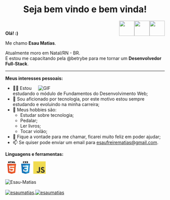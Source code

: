 <h1 align="center"> Seja bem vindo e bem vinda! </h1>
<a href="https://www.instagram.com/esau_matias/" target="_blank">
  <img align="right" src="https://imagensemoldes.com.br/wp-content/uploads/2020/04/Figura-Logo-Instagram-PNG.png" width="48px" height="48px">
</a>
<a href="https://github.com/esaumatias" target="_blank">
  <img align="right" src="https://cdn.icon-icons.com/icons2/2351/PNG/512/logo_github_icon_143196.png" width="48px" height="48px">
</a>
<a href="https://www.linkedin.com/in/esau-freire-matias/" target="_blank">
  <img align="right" src="https://www.ufpb.br/cdn/icons/redes-sociais/linkedin.png/@@images/image.png" width="48px" height="48px">
</a>
<br />
<p align="left" > 
  <b>Olá! :)</b>
</p>
<p align="left" >
Me chamo <b> Esau Matias</b>.
</p>
<p align="left" >
Atualmente moro em Natal/RN - BR.<br />
E estou me capacitando pela @betrybe para me tornar um <b>Desenvolvedor Full-Stack</b>.
</p>


<hr />

**Meus interesses pessoais:**

<img align="right" alt="GIF" src="https://octocat-generator-assets.githubusercontent.com/my-octocat-1628947391008.png" width="400px" />

- 👩‍💻 Estou estudando o módulo de Fundamentos do Desenvolvimento Web;
- 💼 Sou aficionado por tecnologia, por este motivo estou sempre estudando e evoluindo na minha carreira;
- 👾 Meus hobbies são: 
  - Estudar sobre tecnologia; 
  - Pedalar;
  - Ler livros;
  - Tocar violão;
- 💬 Fique a vontade para me chamar, ficarei muito feliz em poder ajudar;
- 📫 Se quiser pode enviar um email para esaufreirematias@gmail.com.

**Linguagens e ferramentas:**  

<p align="left">
<img src="https://raw.githubusercontent.com/devicons/devicon/master/icons/html5/html5-original-wordmark.svg" alt="html5" width="40" height="40"/> 
<img src="https://raw.githubusercontent.com/devicons/devicon/master/icons/css3/css3-original-wordmark.svg" alt="css3" width="40" height="40"/> 
<img src="https://raw.githubusercontent.com/devicons/devicon/master/icons/javascript/javascript-original.svg" alt="javascript" width="40" height="40"/> 

</p>




<p align="left"> <img src="https://komarev.com/ghpvc/?username=esaumatias" alt="Esau-Matias" /> </p>

<a href="https://github.com/esaumatias">
  <img align="center" width="400px" src="https://github-readme-stats.vercel.app/api?username=esaumatias&show_icons=true&theme=dracula" alt="esaumatias" />
</a>
<a href="https://github.com/esaumatias">
  <img align="center" width="400px" src="https://github-readme-stats.vercel.app/api/top-langs/?username=esaumatias&layout=compact&theme=dracula" alt="esaumatias" />
</a>
